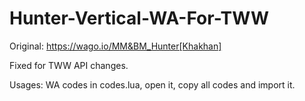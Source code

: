 # Hunter-Vertical-WA-For-TWW
Original: https://wago.io/MM&BM_Hunter[Khakhan]

Fixed for TWW API changes.

Usages:
WA codes in codes.lua, open it, copy all codes and import it.
